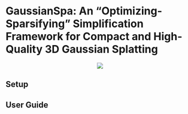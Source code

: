 # GaussianSpa: An “Optimizing-Sparsifying” Simplification Framework for Compact and High-Quality 3D Gaussian Splatting
<p align="center">
<!-- <a href="https://arxiv.org/abs/2311.17245"><img src="https://img.shields.io/badge/Arxiv-2311.17245-B31B1B.svg"></a> -->
<!-- <a href="https://youtu.be/470hul75bSM"><img src="https://img.shields.io/badge/Video-Youtube-d61c1c.svg"></a> -->
<a href="https://gaussianspa.github.io/"><img src="https://img.shields.io/badge/Project-Page-048C3D"></a>
<!-- <a href="https://github.com/gaussianspa/GaussianSpa"><img src="https://img.shields.io/github/stars/VITA-Group/LightGaussian"></a> -->
</p>

## Setup

## User Guide

